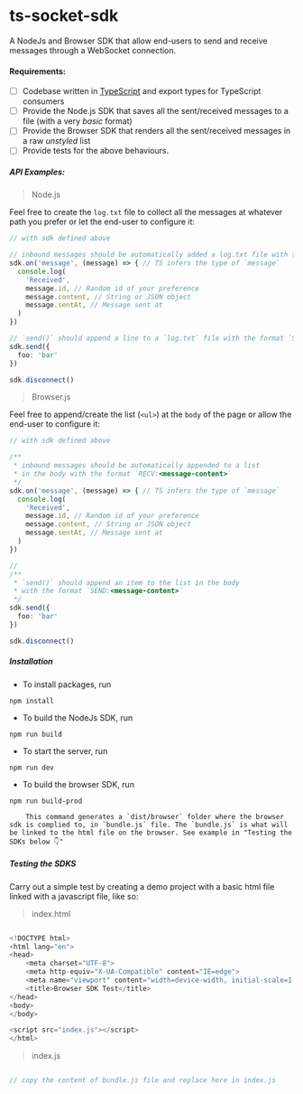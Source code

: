 # ts-socket-sdk
A NodeJs and Browser SDK that allow end-users to send and receive messages through a WebSocket connection.


#### Requirements:

  - [ ] Codebase written in [TypeScript](https://www.typescriptlang.org/) and export types for TypeScript consumers
  - [ ] Provide the Node.js SDK that saves all the sent/received messages to a file (with a very _basic_ format)
  - [ ] Provide the Browser SDK that renders all the sent/received messages in a raw _unstyled_ list
  - [ ] Provide tests for the above behaviours.

##### API Examples:

> Node.js

Feel free to create the `log.txt` file to collect all the messages at whatever path you prefer or let the end-user 
to configure it:

```ts
// with sdk defined above

// inbound messages should be automatically added a log.txt file with the format `RECV:<message-content>`
sdk.on('message', (message) => { // TS infers the type of `message`
  console.log(
    'Received', 
    message.id, // Random id of your preference
    message.content, // String or JSON object
    message.sentAt, // Message sent at
  )
})

// `send()` should append a line to a `log.txt` file with the format `SEND:<message-content>`
sdk.send({
  foo: 'bar'
})

sdk.disconnect()
```

> Browser.js

Feel free to append/create the list (`<ul>`) at the `body` of the page or allow the end-user to configure it:

```ts
// with sdk defined above

/**
 * inbound messages should be automatically appended to a list 
 * in the body with the format `RECV:<message-content>`
 */
sdk.on('message', (message) => { // TS infers the type of `message`
  console.log(
    'Received', 
    message.id, // Random id of your preference
    message.content, // String or JSON object
    message.sentAt, // Message sent at
  )
})

// 
/**
 * `send()` should append an item to the list in the body 
 * with the format `SEND:<message-content>`
 */
sdk.send({
  foo: 'bar'
})

sdk.disconnect()
```

##### Installation

* To install packages, run

`npm install`

* To build the NodeJs SDK, run

`npm run build`

* To start the server, run

`npm run dev`

* To build the browser SDK, run

`npm run build-prod`

        This command generates a `dist/browser` folder where the browser sdk is complied to, in `bundle.js` file. The `bundle.js` is what will be linked to the html file on the browser. See example in "Testing the SDKs below 👇"

##### Testing the SDKS

Carry out a simple test by creating a demo project with a basic html file linked with a javascript file, like so:

> index.html
```js

<!DOCTYPE html>
<html lang="en">
<head>
    <meta charset="UTF-8">
    <meta http-equiv="X-UA-Compatible" content="IE=edge">
    <meta name="viewport" content="width=device-width, initial-scale=1.0">
    <title>Browser SDK Test</title>
</head>
<body>
</body>

<script src="index.js"></script> 
</html>
```

> index.js

```js

// copy the content of bundle.js file and replace here in index.js

```